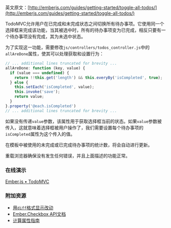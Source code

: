英文原文：[http://emberjs.com/guides/getting-started/toggle-all-todos/](http://emberjs.com/guides/getting-started/toggle-all-todos/)

TodoMVC允许用户在已完成和未完成状态之间切换所有待办事项。它使用同一个选择框来完成该功能，当其被选中时，所有的待办事项变为已完成，相反只要有一个待办事项没有完成，其为未选中状态。

为了实现这一功能，需要修改`js/controllers/todos_controller.js`中的`allAreDone`属性，使其可以处理获取和设置行为：

```javascript
// ... additional lines truncated for brevity ...
allAreDone: function (key, value) {
  if (value === undefined) {
    return !!this.get('length') && this.everyBy('isCompleted', true);
  } else {
    this.setEach('isCompleted', value);
    this.invoke('save');
    return value;
  }
}.property('@each.isCompleted')
// ... additional lines truncated for brevity ...
```

如果没有传递`value`参数，该属性用于获取选择框当前的状态。如果`value`参数被传入，这就意味着选择框被用户操作了，我们需要设置每个待办事项的`isCompleted`属性为这个传入的值。

在模板中被使用的未完成或已完成待办事项的统计数，将会自动进行更新。

重载浏览器确保没有发生任何错误，并且上面描述的功能正常。

### 在线演示

<a class="jsbin-embed" href="http://jsbin.com/AViZATE/1/embed?live">Ember.js • TodoMVC</a><script src="http://static.jsbin.com/js/embed.js"></script>

### 附加资源

  * [用`diff`格式显示改动](https://github.com/emberjs/quickstart-code-sample/commit/47b289bb9f669edaa39abd971f5e884142988663)
  * [Ember.Checkbox API文档](/api/classes/Ember.Checkbox.html)
  * [计算属性指南](/guides/object-model/computed-properties/)
